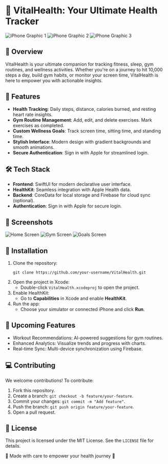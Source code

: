 </head>

<body>
  <h1>📱 VitalHealth: Your Ultimate Health Tracker</h1>

  <div class="title-graphics">
    <img src="https://dummyimage.com/200x400/ddd/aaa&text=Screen+1" alt="iPhone Graphic 1">
    <img src="https://dummyimage.com/200x400/ddd/aaa&text=Screen+2" alt="iPhone Graphic 2">
    <img src="https://dummyimage.com/200x400/ddd/aaa&text=Screen+3" alt="iPhone Graphic 3">
  </div>

  <h2>📖 Overview</h2>
  <p>VitalHealth is your ultimate companion for tracking fitness, sleep, gym routines, and wellness activities. Whether you're on a journey to hit 10,000 steps a day, build gym habits, or monitor your screen time, VitalHealth is here to empower you with actionable insights.</p>

  <h2>🎯 Features</h2>
  <div class="features">
    <ul>
      <li><strong>Health Tracking</strong>: Daily steps, distance, calories burned, and resting heart rate insights.</li>
      <li><strong>Gym Routine Management</strong>: Add, edit, and delete exercises. Mark exercises as completed.</li>
      <li><strong>Custom Wellness Goals</strong>: Track screen time, sitting time, and standing time.</li>
      <li><strong>Stylish Interface</strong>: Modern design with gradient backgrounds and smooth animations.</li>
      <li><strong>Secure Authentication</strong>: Sign in with Apple for streamlined login.</li>
    </ul>
  </div>

  <h2>🛠️ Tech Stack</h2>
  <div class="tech-stack">
    <ul>
      <li><strong>Frontend</strong>: SwiftUI for modern declarative user interface.</li>
      <li><strong>HealthKit</strong>: Seamless integration with Apple Health data.</li>
      <li><strong>Backend</strong>: CoreData for local storage and Firebase for cloud sync (optional).</li>
      <li><strong>Authentication</strong>: Sign in with Apple for secure login.</li>
    </ul>
  </div>

  <h2>📸 Screenshots</h2>
  <div class="screenshots">
    <img src="https://dummyimage.com/200x400/ddd/aaa&text=Home+Screen" alt="Home Screen">
    <img src="https://dummyimage.com/200x400/ddd/aaa&text=Gym+Screen" alt="Gym Screen">
    <img src="https://dummyimage.com/200x400/ddd/aaa&text=Goals+Screen" alt="Goals Screen">
  </div>

  <h2>🚀 Installation</h2>
  <ol>
    <li>Clone the repository:
      <pre><code>git clone https://github.com/your-username/VitalHealth.git</code></pre>
    </li>
    <li>Open the project in Xcode:
      <ul>
        <li>Double-click <code>VitalHealth.xcodeproj</code> to open the project.</li>
      </ul>
    </li>
    <li>Enable HealthKit:
      <ul>
        <li>Go to <strong>Capabilities</strong> in Xcode and enable <strong>HealthKit</strong>.</li>
      </ul>
    </li>
    <li>Run the app:
      <ul>
        <li>Choose your simulator or connected iPhone and click <strong>Run</strong>.</li>
      </ul>
    </li>
  </ol>

  <h2>🧩 Upcoming Features</h2>
  <ul>
    <li>Workout Recommendations: AI-powered suggestions for gym routines.</li>
    <li>Enhanced Analytics: Visualize trends and progress with charts.</li>
    <li>Real-time Sync: Multi-device synchronization using Firebase.</li>
  </ul>

  <h2>💻 Contributing</h2>
  <p>We welcome contributions! To contribute:</p>
  <ol>
    <li>Fork this repository.</li>
    <li>Create a branch: <code>git checkout -b feature/your-feature</code>.</li>
    <li>Commit your changes: <code>git commit -m "Add feature"</code>.</li>
    <li>Push the branch: <code>git push origin feature/your-feature</code>.</li>
    <li>Open a pull request.</li>
  </ol>

  <h2>📄 License</h2>
  <p>This project is licensed under the MIT License. See the <code>LICENSE</code> file for details.</p>

  <div class="footer">
    <p>💙 Made with care to empower your health journey 💙</p>
  </div>
</body>

</html>
